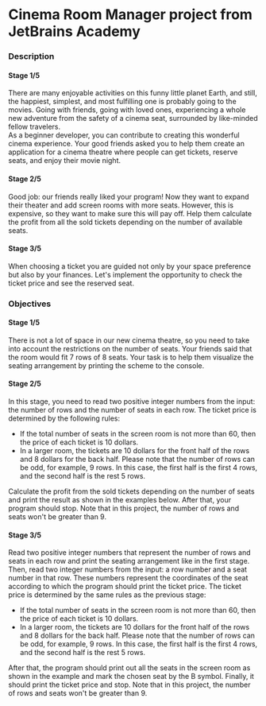 # Cinema Room Manager project from JetBrains Academy

### Description
#### Stage 1/5
There are many enjoyable activities on this funny little planet Earth, and still, the happiest, simplest, and most fulfilling one is probably going to the movies. Going with friends, going with loved ones, experiencing a whole new adventure from the safety of a cinema seat, surrounded by like-minded fellow travelers.  
As a beginner developer, you can contribute to creating this wonderful cinema experience. Your good friends asked you to help them create an application for a cinema theatre where people can get tickets, reserve seats, and enjoy their movie night.

#### Stage 2/5
Good job: our friends really liked your program! Now they want to expand their theater and add screen rooms with more seats. However, this is expensive, so they want to make sure this will pay off. Help them calculate the profit from all the sold tickets depending on the number of available seats.

#### Stage 3/5
When choosing a ticket you are guided not only by your space preference but also by your finances. Let's implement the opportunity to check the ticket price and see the reserved seat.


### Objectives
#### Stage 1/5
There is not a lot of space in our new cinema theatre, so you need to take into account the restrictions on the number of seats. Your friends said that the room would fit 7 rows of 8 seats. Your task is to help them visualize the seating arrangement by printing the scheme to the console.

#### Stage 2/5
In this stage, you need to read two positive integer numbers from the input: the number of rows and the number of seats in each row. The ticket price is determined by the following rules:
- If the total number of seats in the screen room is not more than 60, then the price of each ticket is 10 dollars.
- In a larger room, the tickets are 10 dollars for the front half of the rows and 8 dollars for the back half. Please note that the number of rows can be odd, for example, 9 rows. In this case, the first half is the first 4 rows, and the second half is the rest 5 rows.  

Calculate the profit from the sold tickets depending on the number of seats and print the result as shown in the examples below. After that, your program should stop. Note that in this project, the number of rows and seats won't be greater than 9.

#### Stage 3/5 
Read two positive integer numbers that represent the number of rows and seats in each row and print the seating arrangement like in the first stage. Then, read two integer numbers from the input: a row number and a seat number in that row. These numbers represent the coordinates of the seat according to which the program should print the ticket price. The ticket price is determined by the same rules as the previous stage:

- If the total number of seats in the screen room is not more than 60, then the price of each ticket is 10 dollars.
- In a larger room, the tickets are 10 dollars for the front half of the rows and 8 dollars for the back half. Please note that the number of rows can be odd, for example, 9 rows. In this case, the first half is the first 4 rows, and the second half is the rest 5 rows.

After that, the program should print out all the seats in the screen room as shown in the example and mark the chosen seat by the B symbol. Finally, it should print the ticket price and stop. Note that in this project, the number of rows and seats won't be greater than 9.


